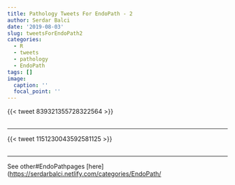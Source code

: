 ```yaml
---
title: Pathology Tweets For EndoPath - 2
author: Serdar Balci
date: '2019-08-03'
slug: tweetsForEndoPath2
categories:
  - R
  - tweets
  - pathology
  - EndoPath
tags: []
image:
  caption: ''
  focal_point: ''
---
```



{{< tweet 839321355728322564 >}}
<br>
<br>
<hr>
{{< tweet 1151230043592581125 >}}
<br>
<br>
<hr>


See other#EndoPathpages [here](https://serdarbalci.netlify.com/categories/EndoPath/
